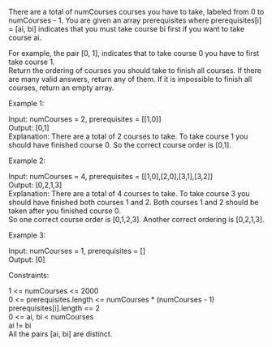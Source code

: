 There are a total of numCourses courses you have to take, labeled from 0 to numCourses - 1. You are given an array prerequisites where prerequisites[i] = [ai, bi] indicates that you must take course bi first if you want to take course ai.

For example, the pair [0, 1], indicates that to take course 0 you have to first take course 1.\
Return the ordering of courses you should take to finish all courses. If there are many valid answers, return any of them. If it is impossible to finish all courses, return an empty array.

Example 1:

Input: numCourses = 2, prerequisites = [[1,0]]\
Output: [0,1]\
Explanation: There are a total of 2 courses to take. To take course 1 you should have finished course 0. So the correct course order is [0,1].

Example 2:

Input: numCourses = 4, prerequisites = [[1,0],[2,0],[3,1],[3,2]]\
Output: [0,2,1,3]\
Explanation: There are a total of 4 courses to take. To take course 3 you should have finished both courses 1 and 2. Both courses 1 and 2 should be taken after you finished course 0.\
So one correct course order is [0,1,2,3]. Another correct ordering is [0,2,1,3].

Example 3:

Input: numCourses = 1, prerequisites = []\
Output: [0]

Constraints:

1 <= numCourses <= 2000\
0 <= prerequisites.length <= numCourses * (numCourses - 1)\
prerequisites[i].length == 2\
0 <= ai, bi < numCourses\
ai != bi\
All the pairs [ai, bi] are distinct.
